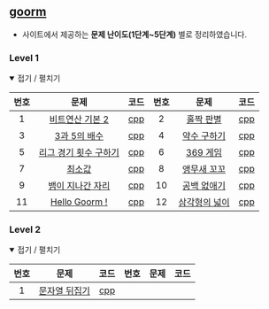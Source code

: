 [goorm](https://app.codility.com/programmers)
---------------------------------------------

-	사이트에서 제공하는 **문제 난이도(1단계~5단계)** 별로 정리하였습니다.

### Level 1

<details open> <summary> 접기 / 펼치기 </summary>

| 번호 | 문제                                                                                                                           | 코드                    | 번호 | 문제                                                                                                              | 코드                    |
|:----:|:------------------------------------------------------------------------------------------------------------------------------:|:-----------------------:|:----:|:-----------------------------------------------------------------------------------------------------------------:|:-----------------------:|
|  1   |     [비트연산 기본 2](https://level.goorm.io/exam/43173/%EB%B9%84%ED%8A%B8%EC%97%B0%EC%82%B0-%EA%B8%B0%EB%B3%B8-2/quiz/1)      | [cpp](source/43173.cpp) |  2   |            [홀짝 판별](https://level.goorm.io/exam/43111/%ED%99%80%EC%A7%9D-%ED%8C%90%EB%B3%84/quiz/1)            | [cpp](source/43111.cpp) |
|  3   |               [3과 5의 배수](https://level.goorm.io/exam/43166/3%EA%B3%BC-5%EC%9D%98-%EB%B0%B0%EC%88%98/quiz/1)                | [cpp](source/43166.cpp) |  4   |      [약수 구하기](https://level.goorm.io/exam/43255/%EC%95%BD%EC%88%98-%EA%B5%AC%ED%95%98%EA%B8%B0/quiz/1)       | [cpp](source/43255.cpp) |
|  5   |           [리그 경기 횟수 구하기](https://level.goorm.io/exam/43166/3%EA%B3%BC-5%EC%9D%98-%EB%B0%B0%EC%88%98/quiz/1)           | [cpp](source/43092.cpp) |  6   |                    [369 게임](https://level.goorm.io/exam/48757/369-%EA%B2%8C%EC%9E%84/quiz/1)                    | [cpp](source/48757.cpp) |
|  7   |                         [최소값](https://level.goorm.io/exam/43125/%EC%B5%9C%EC%86%8C%EA%B0%92/quiz/1)                         | [cpp](source/43125.cpp) |  8   |      [앵무새 꼬꼬](https://level.goorm.io/exam/49053/%EC%95%B5%EB%AC%B4%EC%83%88-%EA%BC%AC%EA%BC%AC/quiz/1)       | [cpp](source/49053.cpp) |
|  9   | [뱀이 지나간 자리](https://level.goorm.io/exam/51353/%EB%B1%80%EC%9D%B4-%EC%A7%80%EB%82%98%EA%B0%84-%EC%9E%90%EB%A6%AC/quiz/1) | [cpp](source/51353.cpp) |  10  |      [공백 없애기](https://level.goorm.io/exam/43259/%EA%B3%B5%EB%B0%B1-%EC%97%86%EC%95%A0%EA%B8%B0/quiz/1)       | [cpp](source/43259.cpp) |
|  11  |                             [Hello Goorm !](https://level.goorm.io/exam/43267/hello-goorm/quiz/1)                              | [cpp](source/43267.cpp) |  12  | [삼각형의 넓이](https://level.goorm.io/exam/43251/%EC%82%BC%EA%B0%81%ED%98%95%EC%9D%98-%EB%84%93%EC%9D%B4/quiz/1) | [cpp](source/43251.cpp) |

</details>

### Level 2

<details open> <summary> 접기 / 펼치기 </summary>

| 번호 | 문제                                                                                                              | 코드                    | 번호 | 문제 | 코드 |
|:----:|:-----------------------------------------------------------------------------------------------------------------:|:-----------------------:|:----:|:----:|:----:|
|  1   | [문자열 뒤집기](https://level.goorm.io/exam/43219/%EB%AC%B8%EC%9E%90%EC%97%B4-%EB%92%A4%EC%A7%91%EA%B8%B0/quiz/1) | [cpp](source/43219.cpp) |      |      |      |

</details>
